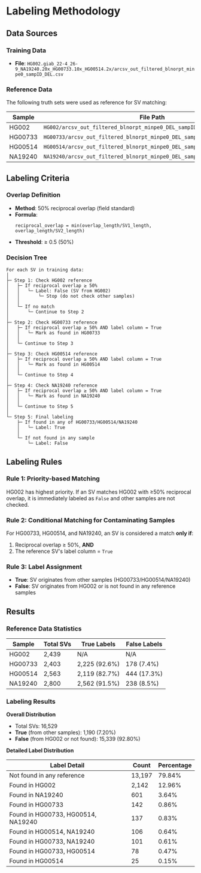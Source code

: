 # Labeling Methodology

## Data Sources

### Training Data
- **File**: `HG002.giab_22-4_26-9_NA19240.20x_HG00733.10x_HG00514.2x/arcsv_out_filtered_blnorpt_minpe0_sampID_DEL.csv`


### Reference Data
The following truth sets were used as reference for SV matching:

| Sample | File Path |
|--------|-----------|
| HG002 | `HG002/arcsv_out_filtered_blnorpt_minpe0_DEL_sampID_HG002.csv` |
| HG00733 | `HG00733/arcsv_out_filtered_blnorpt_minpe0_DEL_sampID_TKprec_HG00733.csv` |
| HG00514 | `HG00514/arcsv_out_filtered_blnorpt_minpe0_DEL_sampID_TKprec_HG00514.csv` |
| NA19240 | `NA19240/arcsv_out_filtered_blnorpt_minpe0_DEL_sampID_TKprec_NA19240.csv` |


## Labeling Criteria

### Overlap Definition
- **Method**: 50% reciprocal overlap (field standard)
- **Formula**: 
  ```
  reciprocal_overlap = min(overlap_length/SV1_length, overlap_length/SV2_length)
  ```
- **Threshold**: ≥ 0.5 (50%)

### Decision Tree

```
For each SV in training data:
│
├─ Step 1: Check HG002 reference
│   ├─ If reciprocal overlap ≥ 50%
│   │   └─ Label: False (SV from HG002)
│   │       └─ Stop (do not check other samples)
│   │
│   └─ If no match
│       └─ Continue to Step 2
│
├─ Step 2: Check HG00733 reference
│   ├─ If reciprocal overlap ≥ 50% AND label column = True
│   │   └─ Mark as found in HG00733
│   │
│   └─ Continue to Step 3
│
├─ Step 3: Check HG00514 reference
│   ├─ If reciprocal overlap ≥ 50% AND label column = True
│   │   └─ Mark as found in HG00514
│   │
│   └─ Continue to Step 4
│
├─ Step 4: Check NA19240 reference
│   ├─ If reciprocal overlap ≥ 50% AND label column = True
│   │   └─ Mark as found in NA19240
│   │
│   └─ Continue to Step 5
│
└─ Step 5: Final labeling
    ├─ If found in any of HG00733/HG00514/NA19240
    │   └─ Label: True
    │
    └─ If not found in any sample
        └─ Label: False
```


## Labeling Rules

### Rule 1: Priority-based Matching
HG002 has highest priority. If an SV matches HG002 with ≥50% reciprocal overlap, it is immediately labeled as `False` and other samples are not checked.

### Rule 2: Conditional Matching for Contaminating Samples
For HG00733, HG00514, and NA19240, an SV is considered a match **only if**:
1. Reciprocal overlap ≥ 50%, **AND**
2. The reference SV's label column = `True`


### Rule 3: Label Assignment
- **True**: SV originates from other samples (HG00733/HG00514/NA19240)
- **False**: SV originates from HG002 or is not found in any reference samples


## Results

### Reference Data Statistics

| Sample | Total SVs | True Labels | False Labels |
|--------|-----------|-------------|--------------|
| HG002 | 2,439 | N/A | N/A |
| HG00733 | 2,403 | 2,225 (92.6%) | 178 (7.4%) |
| HG00514 | 2,563 | 2,119 (82.7%) | 444 (17.3%) |
| NA19240 | 2,800 | 2,562 (91.5%) | 238 (8.5%) |


### Labeling Results

**Overall Distribution**
- Total SVs: 16,529
- **True** (from other samples): 1,190 (7.20%)
- **False** (from HG002 or not found): 15,339 (92.80%)

**Detailed Label Distribution**

| Label Detail | Count | Percentage |
|-------------|--------|------------|
| Not found in any reference | 13,197 | 79.84% |
| Found in HG002 | 2,142 | 12.96% |
| Found in NA19240 | 601 | 3.64% |
| Found in HG00733 | 142 | 0.86% |
| Found in HG00733, HG00514, NA19240 | 137 | 0.83% |
| Found in HG00514, NA19240 | 106 | 0.64% |
| Found in HG00733, NA19240 | 101 | 0.61% |
| Found in HG00733, HG00514 | 78 | 0.47% |
| Found in HG00514 | 25 | 0.15% |
